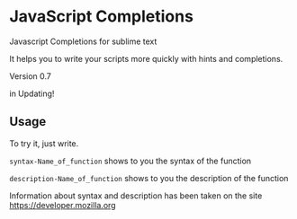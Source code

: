 <h1>JavaScript Completions</h1>

Javascript Completions for sublime text

It helps you to write your scripts more quickly with hints and completions.

Version 0.7

in Updating!

<h2>Usage</h2>

To try it, just write.

<code>syntax-Name_of_function</code> shows to you the syntax of the function

<code>description-Name_of_function</code> shows to you the description of the function

Information about syntax and description has been taken on the site https://developer.mozilla.org
